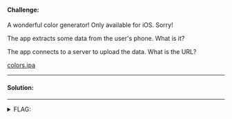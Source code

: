 #### Challenge:


A wonderful color generator! Only available for iOS. Sorry!

The app extracts some data from the user's phone. What is it?

The app connects to a server to upload the data. What is the URL?

[colors.ipa](./colors.ipa ":ignore")

---

#### Solution:

---

<details><summary>FLAG:</summary>

```
FLAG1
```

```
FLAG2
```

</details>
<br/>
